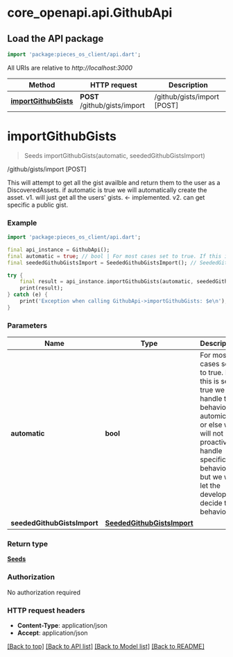 # core_openapi.api.GithubApi

## Load the API package
```dart
import 'package:pieces_os_client/api.dart';
```

All URIs are relative to *http://localhost:3000*

Method | HTTP request | Description
------------- | ------------- | -------------
[**importGithubGists**](GithubApi.md#importgithubgists) | **POST** /github/gists/import | /github/gists/import [POST]


# **importGithubGists**
> Seeds importGithubGists(automatic, seededGithubGistsImport)

/github/gists/import [POST]

This will attempt to get all the gist availble and return them to the user as a DiscoveredAssets.  if automatic is true we will automatically create the asset.  v1. will just get all the users' gists. <- implemented. v2. can get specific a public gist.

### Example
```dart
import 'package:pieces_os_client/api.dart';

final api_instance = GithubApi();
final automatic = true; // bool | For most cases set to true. If this is set to true we will handle the behavior automically or else we will not proactively handle specific behavior but we will let the developer decide the behavior.
final seededGithubGistsImport = SeededGithubGistsImport(); // SeededGithubGistsImport | 

try {
    final result = api_instance.importGithubGists(automatic, seededGithubGistsImport);
    print(result);
} catch (e) {
    print('Exception when calling GithubApi->importGithubGists: $e\n');
}
```

### Parameters

Name | Type | Description  | Notes
------------- | ------------- | ------------- | -------------
 **automatic** | **bool**| For most cases set to true. If this is set to true we will handle the behavior automically or else we will not proactively handle specific behavior but we will let the developer decide the behavior. | [optional] [default to true]
 **seededGithubGistsImport** | [**SeededGithubGistsImport**](SeededGithubGistsImport.md)|  | [optional] 

### Return type

[**Seeds**](Seeds.md)

### Authorization

No authorization required

### HTTP request headers

 - **Content-Type**: application/json
 - **Accept**: application/json

[[Back to top]](#) [[Back to API list]](../README.md#documentation-for-api-endpoints) [[Back to Model list]](../README.md#documentation-for-models) [[Back to README]](../README.md)

